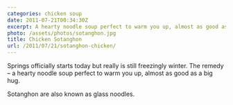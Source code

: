 ```yaml
---
categories: chicken soup
date: 2011-07-21T00:34:30Z
excerpt: A hearty noodle soup perfect to warm you up, almost as good as a big hug.!
photo: /assets/photos/sotanghon.jpg
title: Chicken Sotanghon
url: /2011/07/21/sotanghon-chicken/
---
```


Springs officially starts today but really is still freezingly winter. The remedy – a hearty noodle soup perfect to warm you up, almost as good as a big hug.

Sotanghon are also known as glass noodles.